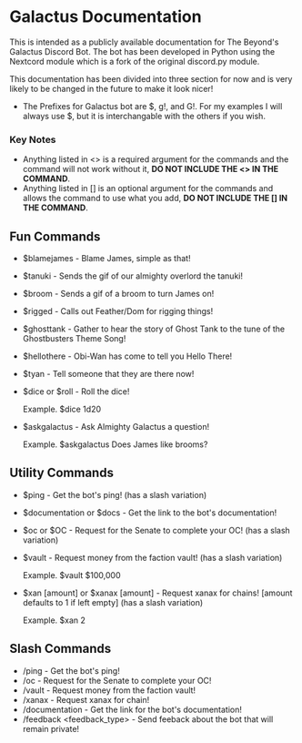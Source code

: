 # Galactus Documentation
This is intended as a publicly available documentation for The Beyond's Galactus Discord Bot. 
The bot has been developed in Python using the Nextcord module which is a fork of the original discord.py module. 

This documentation has been divided into three section for now and is very likely to be changed in the future to make it look nicer!

* The Prefixes for Galactus bot are \$, g\!, and G\!. For my examples I will always use \$, but it is interchangable with the others if you wish. 

### Key Notes
* Anything listed in \<> is a required argument for the commands and the command will not work without it, __DO NOT INCLUDE THE \<> IN THE COMMAND__.
* Anything listed in \[] is an optional argument for the commands and allows the command to use what you add, __DO NOT INCLUDE THE \[] IN THE COMMAND__.

## Fun Commands
* $blamejames - Blame James, simple as that!
* $tanuki - Sends the gif of our almighty overlord the tanuki!
* $broom - Sends a gif of a broom to turn James on!
* $rigged - Calls out Feather/Dom for rigging things!
* $ghosttank - Gather to hear the story of Ghost Tank to the tune of the Ghostbusters Theme Song!
* $hellothere - Obi-Wan has come to tell you Hello There!
* $tyan - Tell someone that they are there now!
* $dice <NdN> or $roll <NdN> - Roll the dice!
   
   Example. $dice 1d20
* $askgalactus <Yes or No Question> - Ask Almighty Galactus a question!
   
   Example. $askgalactus Does James like brooms?

## Utility Commands
* $ping - Get the bot's ping! (has a slash variation)
* $documentation or $docs - Get the link to the bot's documentation!
* $oc or $OC - Request for the Senate to complete your OC! (has a slash variation)
* $vault <amount> - Request money from the faction vault! (has a slash variation)
   
   Example. $vault $100,000
* $xan [amount] or $xanax [amount] - Request xanax for chains! [amount defaults to 1 if left empty] (has a slash variation)
   
   Example. $xan 2

## Slash Commands
* /ping - Get the bot's ping! 
* /oc - Request for the Senate to complete your OC! 
* /vault <amount> - Request money from the faction vault!
* /xanax <amount> - Request xanax for chain!
* /documentation - Get the link for the bot's documentation!
* /feedback <feedback_type> <message> - Send feeback about the bot that will remain private!

